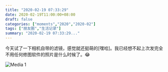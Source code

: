 ```yaml
---
title: "2020-02-19 07:33:29"
date: 2020-02-19T11:00:00+08:00
draft: false
categories: ["moments","2020","2020-02"]
tags: ["朋友圈","生活记录"]
summary: "2020-02-19 07:33:29..."
---
```


今天试了一下相机自带的滤镜，感觉就还挺萌的[嘿哈]。我已经想不起上次发完全不用任何修图软件的照片是什么时候了。😂

![Media 1](/Moments/photos/2020-02-19/202002190733290.jpg)

